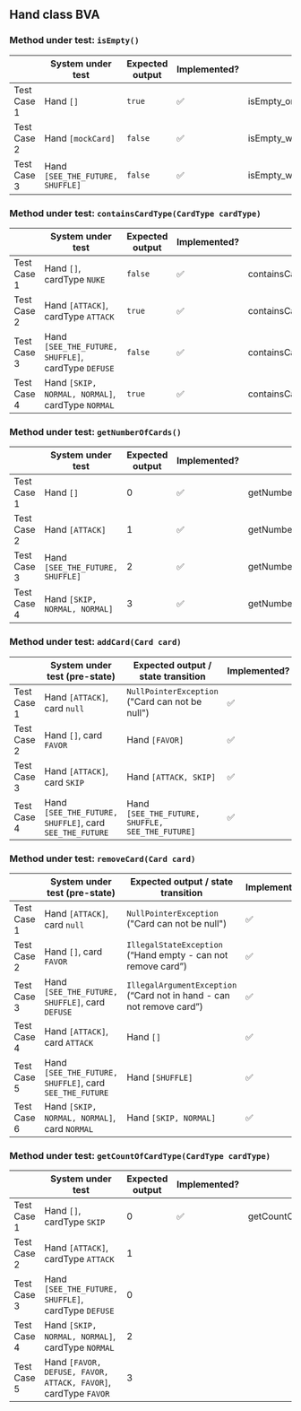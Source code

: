 ## Hand class BVA

### Method under test: `isEmpty()`

|             | System under test                | Expected output | Implemented?       | Test name                               |
|-------------|----------------------------------|-----------------|--------------------|-----------------------------------------|
| Test Case 1 | Hand `[]`                        | `true`          | :white_check_mark: | isEmpty_onEmptyHand_returnsTrue         |
| Test Case 2 | Hand `[mockCard]`                | `false`         | :white_check_mark: | isEmpty_withOneCardInHand_returnsFalse  |
| Test Case 3 | Hand `[SEE_THE_FUTURE, SHUFFLE]` | `false`         | :white_check_mark: | isEmpty_withTwoCardsInHand_returnsFalse |

### Method under test: `containsCardType(CardType cardType)`

|             | System under test                                   | Expected output | Implemented?       | Test name                                             |
|-------------|-----------------------------------------------------|-----------------|--------------------|-------------------------------------------------------|
| Test Case 1 | Hand `[]`, cardType `NUKE`                          | `false`         | :white_check_mark: | containsCardType_onEmptyHand_returnsFalse             |
| Test Case 2 | Hand `[ATTACK]`, cardType `ATTACK`                  | `true`          | :white_check_mark: | containsCardType_withCardInHand_returnsTrue           |
| Test Case 3 | Hand `[SEE_THE_FUTURE, SHUFFLE]`, cardType `DEFUSE` | `false`         | :white_check_mark: | containsCardType_withTwoOtherCardsInHand_returnsFalse |
| Test Case 4 | Hand `[SKIP, NORMAL, NORMAL]`, cardType `NORMAL`    | `true`          | :white_check_mark: | containsCardType_withDuplicatesInHand_returnsTrue     |

### Method under test: `getNumberOfCards()`

|             | System under test                | Expected output | Implemented?       | Test name                                                       |
|-------------|----------------------------------|-----------------|--------------------|-----------------------------------------------------------------|
| Test Case 1 | Hand `[]`                        | 0               | :white_check_mark: | getNumberOfCards_onEmptyHand_returnsZero                        |
| Test Case 2 | Hand `[ATTACK]`                  | 1               | :white_check_mark: | getNumberOfCards_withOneCardInHand_returnsOne                   |
| Test Case 3 | Hand `[SEE_THE_FUTURE, SHUFFLE]` | 2               | :white_check_mark: | getNumberOfCards_withTwoCardsInHand_returnsTwo                  |
| Test Case 4 | Hand `[SKIP, NORMAL, NORMAL]`    | 3               | :white_check_mark: | getNumberOfCards_withThreeCardsInHandAndDuplicates_returnsThree |

### Method under test: `addCard(Card card)`

|             | System under test (pre-state)                           | Expected output / state transition               | Implemented?       | Test name                                       |
|-------------|---------------------------------------------------------|--------------------------------------------------|--------------------|-------------------------------------------------|
| Test Case 1 | Hand `[ATTACK]`, card `null`                            | `NullPointerException` ("Card can not be null")  | :white_check_mark: | addCard_withNullCard_throwsNullPointerException |
| Test Case 2 | Hand `[]`, card `FAVOR`                                 | Hand `[FAVOR]`                                   | :white_check_mark: | addCard_toEmptyHand_insertsCard                 |
| Test Case 3 | Hand `[ATTACK]`, card `SKIP`                            | Hand `[ATTACK, SKIP]`                            | :white_check_mark: | addCard_toHandWithOneCard_insertsCard           |
| Test Case 4 | Hand `[SEE_THE_FUTURE, SHUFFLE]`, card `SEE_THE_FUTURE` | Hand `[SEE_THE_FUTURE, SHUFFLE, SEE_THE_FUTURE]` | :white_check_mark: | addCard_toHandWithSameCard_insertsDuplicateCard |

### Method under test: `removeCard(Card card)`

|             | System under test (pre-state)                           | Expected output / state transition                                    | Implemented?       | Test name                                                   |
|-------------|---------------------------------------------------------|-----------------------------------------------------------------------|--------------------|-------------------------------------------------------------|
| Test Case 1 | Hand `[ATTACK]`, card `null`                            | `NullPointerException`  ("Card can not be null")                      | :white_check_mark: | removeCard_withNullCard_throwsNullPointerException          |
| Test Case 2 | Hand `[]`, card `FAVOR`                                 | `IllegalStateException` (“Hand empty - can not remove card”)          | :white_check_mark: | removeCard_withEmptyHand_throwsIllegalStateException        |
| Test Case 3 | Hand `[SEE_THE_FUTURE, SHUFFLE]`, card `DEFUSE`         | `IllegalArgumentException` (“Card not in hand - can not remove card”) | :white_check_mark: | removeCard_withCardNotInHand_throwsIllegalArgumentException |
| Test Case 4 | Hand `[ATTACK]`, card `ATTACK`                          | Hand `[]`                                                             | :white_check_mark: | removeCard_withOneCardInHand_emptiesHand                    |
| Test Case 5 | Hand `[SEE_THE_FUTURE, SHUFFLE]`, card `SEE_THE_FUTURE` | Hand `[SHUFFLE]`                                                      | :white_check_mark: | removeCard_withTwoCardsInHand_removesHand                   |
| Test Case 6 | Hand `[SKIP, NORMAL, NORMAL]`, card `NORMAL`            | Hand `[SKIP, NORMAL]`                                                 | :white_check_mark: | removeCard_withDuplicateCardsInHand_removesOnlyOneCard      |

### Method under test: `getCountOfCardType(CardType cardType)`

|             | System under test                                              | Expected output | Implemented?       | Test name                                    |
|-------------|----------------------------------------------------------------|-----------------|--------------------|----------------------------------------------|
| Test Case 1 | Hand `[]`, cardType `SKIP`                                     | 0               | :white_check_mark: | getCountOfCardType_withEmptyHand_returnsZero |
| Test Case 2 | Hand `[ATTACK]`, cardType `ATTACK`                             | 1               |                    |
| Test Case 3 | Hand `[SEE_THE_FUTURE, SHUFFLE]`, cardType `DEFUSE`            | 0               |                    |
| Test Case 4 | Hand `[SKIP, NORMAL, NORMAL]`, cardType `NORMAL`               | 2               |                    |
| Test Case 5 | Hand `[FAVOR, DEFUSE, FAVOR, ATTACK, FAVOR]`, cardType `FAVOR` | 3               |                    |